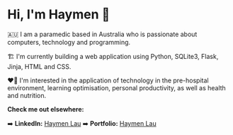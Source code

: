 # Hi, I'm Haymen 👋

:australia: I am a paramedic based in Australia who is passionate about computers, technology and programming.

:building_construction: I'm currently building a web application using Python, SQLite3, Flask, Jinja, HTML and CSS.

:heart_on_fire: I'm interested in the application of technology in the pre-hospital environment, learning optimisation, personal productivity, as well as health and nutrition.


**Check me out elsewhere:**

:arrow_right: **LinkedIn:** [Haymen Lau](https://www.linkedin.com/in/haymenlau/)
:arrow_right: **Portfolio:** [Haymen Lau](haymenlau.com)




